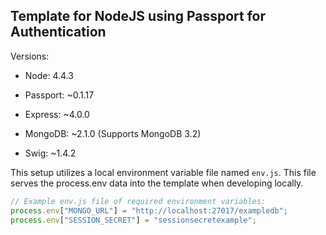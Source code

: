 ## Template for NodeJS using Passport for Authentication

Versions:

 - Node: 4.4.3
 
 - Passport: ~0.1.17
 
 - Express: ~4.0.0
 
 - MongoDB: ~2.1.0 (Supports MongoDB 3.2)
 
 - Swig: ~1.4.2
 
This setup utilizes a local environment variable file named `env.js`. 
This file serves the process.env data into the template when developing locally.

```javascript
// Example env.js file of required environment variables:
process.env["MONGO_URL"] = "http://localhost:27017/exampledb";
process.env["SESSION_SECRET"] = "sessionsecretexample";
```


